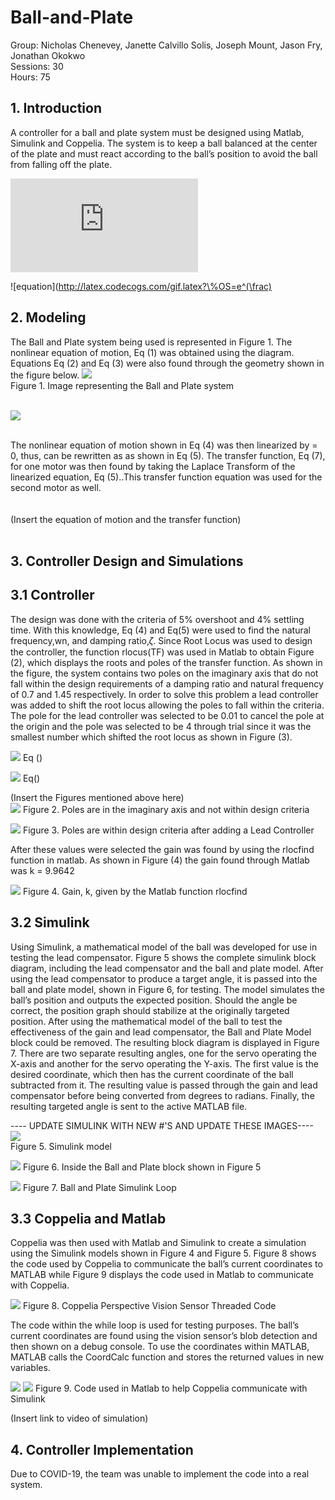 # Ball-and-Plate
Group: Nicholas Chenevey, Janette Calvillo Solis, Joseph Mount, Jason Fry, Jonathan Okokwo <br>
Sessions: 30 <br>
Hours: 75 <br>
## 1. Introduction <br>
A controller for a ball and plate system must be designed using Matlab, Simulink and Coppelia. The system is to keep a ball balanced at the center of the plate and must react according to the ball’s position to avoid the ball from falling off the plate.

![equation](http://latex.codecogs.com/gif.latex?Concentration%3D%5Cfrac%7BTotalTemplate%7D%7BTotalVolume%7D) 

![equation](http://latex.codecogs.com/gif.latex?\%OS=e^(\frac) 
## 2. Modeling 
The Ball and Plate system being used is represented in Figure 1. The nonlinear equation of motion, Eq (1) was obtained using the diagram. Equations Eq (2) and Eq (3) were  also found through the geometry shown in the figure below.
![](ImageofSystem.PNG) <br>
Figure 1. Image representing the Ball and Plate system <br>
<br>

![](equation1.PNG) <br>

<br>
The nonlinear equation of motion shown in Eq (4) was then linearized by = 0, thus, can be rewritten as  as shown in Eq (5). The transfer function, Eq (7), for one motor was then found by taking the Laplace Transform of the linearized equation, Eq (5)..This transfer function equation was used for the second motor as well. <br>
<br>
<br>
(Insert the equation of motion and the transfer function)

<br>
<br>


## 3. Controller Design and Simulations

## 3.1 Controller
The design was done with the criteria of 5% overshoot and 4% settling time. With this knowledge, Eq (4) and Eq(5) were used to find the natural frequency,wn, and damping ratio,𝜁.
Since Root Locus was used to design the controller, the function rlocus(TF) was used in Matlab to obtain Figure (2), which displays the roots and poles of the transfer function. As shown in the figure, the system contains two poles on the imaginary axis that do not fall within the design requirements of a damping ratio and natural frequency of 0.7 and 1.45 respectively. In order to solve this problem a lead controller was added to shift the root locus allowing the poles to fall within the criteria. The pole for the lead controller was selected to be 0.01 to cancel the pole at the origin  and the pole was selected to be 4 through trial since it was the smallest number which shifted the root locus as shown in Figure (3).

![](PecerntOvershootEQ.PNG)      Eq () <br>
                                          
![](SettlingTimeEQ.PNG)          Eq() <br>

(Insert the Figures mentioned above here) <br>
![](Figures/Figure2.PNG)
Figure 2. Poles are in the imaginary axis and not within design criteria <br>

![](Figures/Figure3.PNG)
Figure 3. Poles are within design criteria after adding a Lead Controller <br>

After these values were selected the gain was found by using the rlocfind function in matlab. As shown in Figure (4) the gain found through Matlab was k = 9.9642 <br>

![](Figures/Figure4.PNG)
Figure 4. Gain, k, given by the Matlab function rlocfind <br>




## 3.2 Simulink
Using Simulink, a mathematical model of the ball was developed for use in testing the lead compensator. Figure 5 shows the complete simulink block diagram, including the lead compensator and the ball and plate model. After using the lead compensator to produce a target angle, it is passed into the ball and plate model, shown in Figure 6,  for testing. The model simulates the ball’s position and outputs the expected position. Should the angle be correct, the position graph should stabilize at the originally targeted position. 
After using the mathematical model of the ball to test the effectiveness of the gain and lead compensator, the Ball and Plate Model block could be removed. The resulting block diagram is displayed in Figure 7. There are two separate resulting angles, one for the servo operating the X-axis and another for the servo operating the Y-axis. The first value is the desired coordinate, which then has the current coordinate of the ball subtracted from it. The resulting value is passed through the gain and lead compensator before being converted from degrees to radians. Finally, the resulting targeted angle is sent to the active MATLAB file. 

---- UPDATE SIMULINK WITH NEW #'S AND UPDATE THESE IMAGES----
![](Figures/Figure5.PNG) <br>
Figure 5. Simulink model 


![](Figures/Figure6.PNG)
Figure 6. Inside the Ball and Plate block shown in Figure 5

![](Figures/Figure7.PNG)
Figure 7. Ball and Plate Simulink Loop
## 3.3 Coppelia and Matlab
Coppelia was then used with Matlab and Simulink to create a simulation using the Simulink models shown in Figure 4 and Figure 5. Figure 8 shows the code used by Coppelia to communicate the ball’s current coordinates to MATLAB while Figure 9 displays the code used in Matlab to communicate with Coppelia.


![](Figures/Figure8.png)
Figure 8. Coppelia Perspective Vision Sensor Threaded Code

The code within the while loop is used for testing purposes. The ball’s current coordinates are found using the vision sensor’s blob detection and then shown on a debug console. To use the coordinates within MATLAB, MATLAB calls the CoordCalc function and stores the returned values in new variables. 

![](SImulationCodePart1.PNG)
![](SImulationCodePart2.PNG)
Figure 9. Code used in Matlab to help Coppelia communicate with Simulink


(Insert link to video of simulation)


## 4. Controller Implementation
Due to COVID-19, the team was unable to implement the code into a real system.
